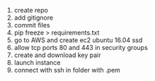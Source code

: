 1. create repo
2. add gitignore
3. commit files
4. pip freeze > requirements.txt
5. go to AWS and create ec2 ubuntu 16.04 ssd
6. allow tcp ports 80 and 443 in security groups
7. create and download key pair
8. launch instance
9. connect with ssh in folder with .pem
<!--stackedit_data:
eyJoaXN0b3J5IjpbMjA0MDQxMjM3MSw3MzA5OTgxMTZdfQ==
-->